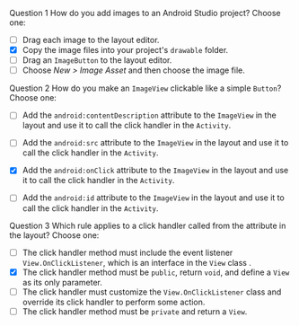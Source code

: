 Question 1
How do you add images to an Android Studio project? Choose one:
- [ ] Drag each image to the layout editor.
- [x] Copy the image files into your project's `drawable` folder.
- [ ] Drag an `ImageButton` to the layout editor.
- [ ] Choose *New > Image Asset* and then choose the image file.

Question 2
How do you make an `ImageView` clickable like a simple `Button`? Choose one:
- [ ] Add the `android:contentDescription` attribute to the `ImageView` in the layout and use it to call the click handler in the `Activity`.
- [ ] Add the `android:src` attribute to the `ImageView` in the layout and use it to call the click handler in the `Activity`.
- [x] Add the `android:onClick` attribute to the `ImageView` in the layout and use it to call the click handler in the `Activity`.
- [ ] Add the `android:id` attribute to the `ImageView` in the layout and use it to call the click handler in the `Activity`.


Question 3
Which rule applies to a click handler called from the attribute in the layout? Choose one:
- [ ] The click handler method must include the event listener `View.OnClickListener`, which is an interface in the `View` class .
- [x] The click handler method must be `public`, return `void`, and define a `View` as its only parameter.
- [ ] The click handler must customize the `View.OnClickListener` class and override its click handler to perform some action.
- [ ] The click handler method must be `private` and return a `View`.
